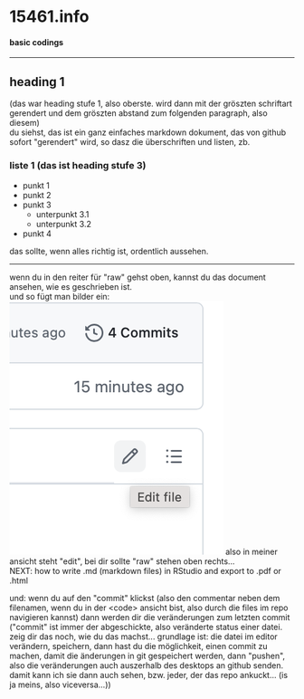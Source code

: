 # 15461.info
#### basic codings
----
## heading 1 
(das war heading stufe 1, also oberste. wird dann mit der gröszten schriftart gerendert und dem gröszten abstand zum folgenden paragraph, also diesem)   
du siehst, das ist ein ganz einfaches markdown dokument, das von github sofort "gerendert" wird, so dasz die überschriften und listen, zb.   
### liste 1 (das ist heading stufe 3)
- punkt 1
- punkt 2
- punkt 3
  - unterpunkt 3.1
  - unterpunkt 3.2
- punkt 4

das sollte, wenn alles richtig ist, ordentlich aussehen.

----
wenn du in den reiter für "raw" gehst oben, kannst du das document ansehen, wie es geschrieben ist.   
und so fügt man bilder ein: ![](pics/joni-tut-1.png)
also in meiner ansicht steht "edit", bei dir sollte "raw" stehen oben rechts...   
NEXT: how to write .md (markdown files) in RStudio and export to .pdf or .html   

und: wenn du auf den "commit" klickst (also den commentar neben dem filenamen, wenn du in der \<code> ansicht bist, also durch die files im repo navigieren kannst) dann werden dir die veränderungen zum letzten commit ("commit" ist immer der abgeschickte, also veränderte status einer datei. zeig dir das noch, wie du das machst... grundlage ist: die datei im editor verändern, speichern, dann hast du die möglichkeit, einen commit zu machen, damit die änderungen in git gespeichert werden, dann "pushen", also die veränderungen auch auszerhalb des desktops an github senden. damit kann ich sie dann auch sehen, bzw. jeder, der das repo ankuckt... (is ja meins, also viceversa...))
